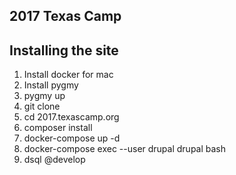## 2017 Texas Camp

## Installing the site
1. Install docker for mac
2. Install pygmy
3. pygmy up
4. git clone
5. cd 2017.texascamp.org
6. composer install
7. docker-compose up -d
8. docker-compose exec --user drupal drupal bash
9. dsql @develop

